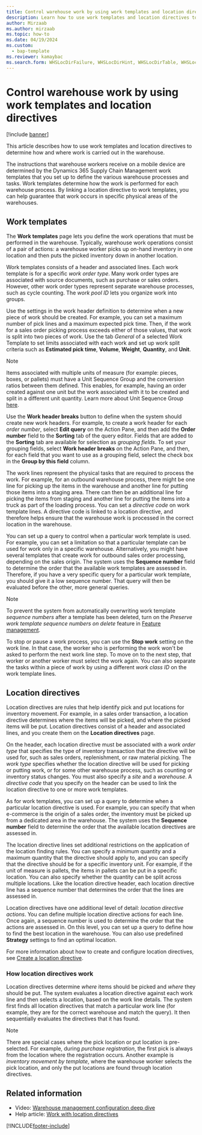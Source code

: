 ```yaml
---
title: Control warehouse work by using work templates and location directives
description: Learn how to use work templates and location directives to determine how and where work is carried out in the warehouse.
author: Mirzaab
ms.author: mirzaab
ms.topic: how-to
ms.date: 04/19/2024
ms.custom: 
  - bap-template
ms.reviewer: kamaybac
ms.search.form: WHSLocDirFailure, WHSLocDirHint, WHSLocDirTable, WHSLocDirTableUOM, WHSRFMenuItem, WHSWork, WHSWorkClass, WHSWorkPool, WHSWorkTemplateTable
---
```


# Control warehouse work by using work templates and location directives

[!include [banner](../includes/banner.md)]

This article describes how to use work templates and location directives to determine how and where work is carried out in the warehouse.

The instructions that warehouse workers receive on a mobile device are determined by the Dynamics 365 Supply Chain Management work templates that you set up to define the various warehouse processes and tasks. Work templates determine how the work is performed for each warehouse process. By linking a location directive to work templates, you can help guarantee that work occurs in specific physical areas of the warehouses.

## Work templates

The **Work templates** page lets you define the work operations that must be performed in the warehouse. Typically, warehouse work operations consist of a pair of actions: a warehouse worker picks up on-hand inventory in one location and then puts the picked inventory down in another location.

Work templates consists of a header and associated lines. Each work template is for a specific *work order type*. Many work order types are associated with source documents, such as purchase or sales orders. However, other work order types represent separate warehouse processes, such as cycle counting. The *work pool ID* lets you organize work into groups.

Use the settings in the work header definition to determine when a new piece of work should be created. For example, you can set a maximum number of pick lines and a maximum expected pick time. Then, if the work for a sales order picking process exceeds either of those values, that work is split into two pieces of work. Use the tab *General* of a selected Work Template to set limits associated with each work and set up work split criteria such as **Estimated pick time**, **Volume**, **Weight**, **Quantity**, and **Unit**.

> [!NOTE]
> Items associated with multiple units of measure (for example: pieces, boxes, or pallets) must have a Unit Sequence Group and the conversion ratios between them defined. This enables, for example, having an order created against one unit but the work associated with it to be created and split in a different unit quantity. Learn more about Unit Sequence Group [here](./unit-measure-stocking-policies).

Use the **Work header breaks** button to define when the system should create new work headers. For example, to create a work header for each *order number*, select **Edit query** on the Action Pane, and then add the **Order number** field to the **Sorting** tab of the query editor. Fields that are added to the **Sorting** tab are available for selection as *grouping fields*. To set your grouping fields, select **Work header breaks** on the Action Pane, and then, for each field that you want to use as a grouping field, select the check box in the **Group by this field** column.

The work lines represent the physical tasks that are required to process the work. For example, for an outbound warehouse process, there might be one line for picking up the items in the warehouse and another line for putting those items into a staging area. There can then be an additional line for picking the items from staging and another line for putting the items into a truck as part of the loading process. You can set a *directive code* on work template lines. A directive code is linked to a location directive, and therefore helps ensure that the warehouse work is processed in the correct location in the warehouse.

You can set up a query to control when a particular work template is used. For example, you can set a limitation so that a particular template can be used for work only in a specific warehouse. Alternatively, you might have several templates that create work for outbound sales order processing, depending on the sales origin. The system uses the **Sequence number** field to determine the order that the available work templates are assessed in. Therefore, if you have a very specific query for a particular work template, you should give it a low sequence number. That query will then be evaluated before the other, more general queries.

> [!NOTE]
> To prevent the system from automatically overwriting work template *sequence numbers* after a template has been deleted, turn on the *Preserve work template sequence numbers on delete* feature in [Feature management](../../fin-ops-core/fin-ops/get-started/feature-management/feature-management-overview.md).

To stop or pause a work process, you can use the **Stop work** setting on the work line. In that case, the worker who is performing the work won't be asked to perform the next work line step. To move on to the next step, that worker or another worker must select the work again. You can also separate the tasks within a piece of work by using a different *work class ID* on the work template lines.

## Location directives

Location directives are rules that help identify pick and put locations for inventory movement. For example, in a sales order transaction, a location directive determines where the items will be picked, and where the picked items will be put. Location directives consist of a header and associated lines, and you create them on the **Location directives** page.

On the header, each location directive must be associated with a *work order type* that specifies the type of inventory transaction that the directive will be used for, such as sales orders, replenishment, or raw material picking. The *work type* specifies whether the location directive will be used for picking or putting work, or for some other warehouse process, such as counting or inventory status changes. You must also specify a *site* and a *warehouse*. A *directive code* that you specify on the header can be used to link the location directive to one or more work templates.

As for work templates, you can set up a query to determine when a particular location directive is used. For example, you can specify that when e-commerce is the origin of a sales order, the inventory must be picked up from a dedicated area in the warehouse. The system uses the **Sequence number** field to determine the order that the available location directives are assessed in.

The location directive lines set additional restrictions on the application of the location finding rules. You can specify a minimum quantity and a maximum quantity that the directive should apply to, and you can specify that the directive should be for a specific inventory unit. For example, if the unit of measure is pallets, the items in pallets can be put in a specific location. You can also specify whether the quantity can be split across multiple locations. Like the location directive header, each location directive line has a sequence number that determines the order that the lines are assessed in.

Location directives have one additional level of detail: *location directive actions*. You can define multiple location directive actions for each line. Once again, a sequence number is used to determine the order that the actions are assessed in. On this level, you can set up a query to define how to find the best location in the warehouse. You can also use predefined **Strategy** settings to find an optimal location.

For more information about how to create and configure location directives, see [Create a location directive](create-location-directive.md).

### How location directives work

Location directives determine *where* items should be picked and *where* they should be put. The system evaluates a location directive against each work line and then selects a location, based on the work line details. The system first finds all location directives that match a particular work line (for example, they are for the correct warehouse and match the query). It then sequentially evaluates the directives that it has found.

> [!NOTE]
> There are special cases where the pick location or put location is pre-selected. For example, during *purchase registration*, the first pick is always from the location where the registration occurs. Another example is *inventory movement by template*, where the warehouse worker selects the pick location, and only the put locations are found through location directives.

## Related information

- Video: [Warehouse management configuration deep dive](https://www.youtube.com/watch?v=kVwIaFxHxy8)
- Help article: [Work with location directives](create-location-directive.md)

[!INCLUDE[footer-include](../../includes/footer-banner.md)]
